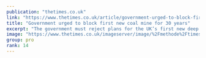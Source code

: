 ```yaml
---
publication: "thetimes.co.uk"
link: "https://www.thetimes.co.uk/article/government-urged-to-block-first-new-coal-mine-for-30-years-5s906r6d2"
title: "Government urged to block first new coal mine for 30 years"
excerpt: "The government must reject plans for the UK’s first new deep coal mine since the 1980s, environmental groups have said after a pivotal decision on the project"
image: "https://www.thetimes.co.uk/imageserver/image/%2Fmethode%2Ftimes%2Fprod%2Fweb%2Fbin%2Fc0a52fac-5c36-11ed-9b1f-f7c251e9dfdc.jpg?crop=2939%2C1653%2C842%2C263&resize=1200"
group: pro
rank: 14
---
```

